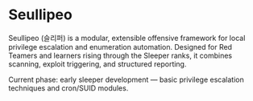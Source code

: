 # Seullipeo

Seullipeo (슬리퍼) is a modular, extensible offensive framework for local privilege escalation and enumeration automation. Designed for Red Teamers and learners rising through the Sleeper ranks, it combines scanning, exploit triggering, and structured reporting.

Current phase: early sleeper development — basic privilege escalation techniques and cron/SUID modules.



